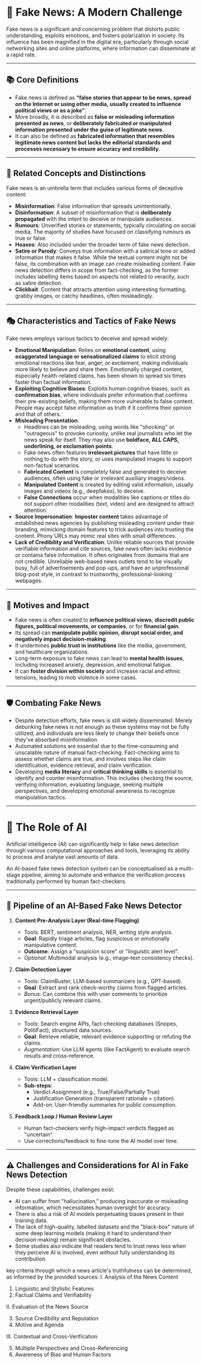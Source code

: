 # 📰 **Fake News: A Modern Challenge**

Fake news is a significant and concerning problem that distorts public understanding, exploits emotions, and fosters polarization in society. Its influence has been magnified in the digital era, particularly through social networking sites and online platforms, where information can disseminate at a rapid rate.

---

## 📚 **Core Definitions**

- Fake news is defined as **“false stories that appear to be news, spread on the Internet or using other media, usually created to influence political views or as a joke”**.
- More broadly, it is described as **false or misleading information presented as news**, or **deliberately fabricated or manipulated information presented under the guise of legitimate news**.
- It can also be defined as **fabricated information that resembles legitimate news content but lacks the editorial standards and processes necessary to ensure accuracy and credibility**.

---

## 🧩 **Related Concepts and Distinctions**

Fake news is an umbrella term that includes various forms of deceptive content:

- **Misinformation**: False information that spreads unintentionally.
- **Disinformation**: A subset of misinformation that is **deliberately propagated** with the intent to deceive or manipulate audiences.
- **Rumours**: Unverified stories or statements, typically circulating on social media. The majority of studies have focused on classifying rumours as true or false.
- **Hoaxes**: Also included under the broader term of fake news detection.
- **Satire or Parody**: Conveys true information with a satirical tone or added information that makes it false. While the textual content might not be false, its combination with an image can create misleading content. Fake news detection differs in scope from fact-checking, as the former includes labelling items based on aspects not related to veracity, such as satire detection.
- **Clickbait**: Content that attracts attention using interesting formatting, grabby images, or catchy headlines, often misleadingly.

---

## 🎭 **Characteristics and Tactics of Fake News**

Fake news employs various tactics to deceive and spread widely:

- **Emotional Manipulation**: Relies on **emotional content**, using **exaggerated language or sensationalized claims** to elicit strong emotional reactions like fear, anger, or excitement, making individuals more likely to believe and share them. Emotionally charged content, especially health-related claims, has been shown to spread six times faster than factual information.
- **Exploiting Cognitive Biases**: Exploits human cognitive biases, such as **confirmation bias**, where individuals prefer information that confirms their pre-existing beliefs, making them more vulnerable to false content. People may accept false information as truth if it confirms their opinion and that of others.
- **Misleading Presentation**:
  - Headlines can be misleading, using words like "shocking" or "outrageous" to provoke curiosity, unlike real journalists who let the news speak for itself. They may also use **boldface, ALL CAPS, underlining, or exclamation points**.
  - Fake news often features **irrelevant pictures** that have little or nothing to do with the story, or uses manipulated images to support non-factual scenarios.
  - **Fabricated Content** is completely false and generated to deceive audiences, often using fake or irrelevant auxiliary images/videos.
  - **Manipulated Content** is created by editing valid information, usually images and videos (e.g., deepfakes), to deceive.
  - **False Connections** occur when modalities like captions or titles do not support other modalities (text, video) and are designed to attract attention.
- **Source Impersonation**: **Imposter content** takes advantage of established news agencies by publishing misleading content under their branding, mimicking domain features to trick audiences into trusting the content. Phony URLs may mimic real sites with small differences.
- **Lack of Credibility and Verification**: Unlike reliable sources that provide verifiable information and cite sources, fake news often lacks evidence or contains false information. It often originates from domains that are not credible. Unreliable web-based news outlets tend to be visually busy, full of advertisements and pop-ups, and have an unprofessional blog-post style, in contrast to trustworthy, professional-looking webpages.

---

## 🎯 **Motives and Impact**

- Fake news is often created to **influence political views**, **discredit public figures, political movements, or companies**, or for **financial gain**.
- Its spread can **manipulate public opinion, disrupt social order, and negatively impact decision-making**.
- It undermines **public trust in institutions** like the media, government, and healthcare organizations.
- Long-term exposure to fake news can lead to **mental health issues**, including increased anxiety, depression, and emotional fatigue.
- It can **foster division within society** and increase racial and ethnic tensions, leading to mob violence in some cases.

---

## 🛡️ **Combating Fake News**

- Despite detection efforts, fake news is still widely disseminated. Merely debunking fake news is not enough as these systems may not be fully utilized, and individuals are less likely to change their beliefs once they've absorbed misinformation.
- Automated solutions are essential due to the time-consuming and unscalable nature of manual fact-checking. Fact-checking aims to assess whether claims are true, and involves steps like claim identification, evidence retrieval, and claim verification.
- Developing **media literacy** and **critical thinking skills** is essential to identify and counter misinformation. This includes checking the source, verifying information, evaluating language, seeking multiple perspectives, and developing emotional awareness to recognize manipulation tactics.

---

# 🤖 **The Role of AI**

Artificial intelligence (AI) can significantly help in fake news detection through various computational approaches and tools, leveraging its ability to process and analyse vast amounts of data.

An AI-based fake news detection system can be conceptualised as a multi-stage pipeline, aiming to automate and enhance the verification process traditionally performed by human fact-checkers.

---

## 🔗 **Pipeline of an AI-Based Fake News Detector**

1. **Content Pre-Analysis Layer (Real-time Flagging)**

   - Tools: BERT, sentiment analysis, NER, writing style analysis.
   - **Goal**: Rapidly triage articles, flag suspicious or emotionally manipulative content.
   - **Outcome**: Assign a "suspicion score" or "linguistic alert level".
   - _Optional_: Multimodal analysis (e.g., image–text consistency checks).

2. **Claim Detection Layer**

   - Tools: ClaimBuster, LLM-based summarizers (e.g., GPT-based).
   - **Goal**: Extract and rank check-worthy claims from flagged articles.
   - _Bonus_: Can combine this with user comments to prioritize urgent/publicly relevant claims.

3. **Evidence Retrieval Layer**

   - Tools: Search engine APIs, fact-checking databases (Snopes, PolitiFact), structured data sources.
   - **Goal**: Retrieve reliable, relevant evidence supporting or refuting the claims.
   - _Augmentation_: Use LLM agents (like FactAgent) to evaluate search results and cross-reference.

4. **Claim Verification Layer**

   - Tools: LLM + classification model.
   - **Sub-steps**:
     - Verdict Assignment (e.g., True/False/Partially True)
     - Justification Generation (transparent rationale + citation)
     - Add-on: User-friendly summaries for public consumption.

5. **Feedback Loop / Human Review Layer**
   - Human fact-checkers verify high-impact verdicts flagged as "uncertain".
   - Use corrections/feedback to fine-tune the AI model over time.

---

## ⚠️ **Challenges and Considerations for AI in Fake News Detection**

Despite these capabilities, challenges exist:

- AI can suffer from "hallucination," producing inaccurate or misleading information, which necessitates human oversight for accuracy.
- There is also a risk of AI models perpetuating biases present in their training data.
- The lack of high-quality, labelled datasets and the "black-box" nature of some deep learning models (making it hard to understand their decision-making) remain significant obstacles.
- Some studies also indicate that readers tend to trust news less when they perceive AI is involved, even without fully understanding its contribution.

key criteria through which a news article's truthfulness can be determined, as informed by the provided sources:
I. Analysis of the News Content

1.  Linguistic and Stylistic Features
2.  Factual Claims and Verifiability

II. Evaluation of the News Source

3.  Source Credibility and Reputation
4.  Motive and Agenda

III. Contextual and Cross-Verification

5.  Multiple Perspectives and Cross-Referencing
6.  Awareness of Bias and Human Factors
